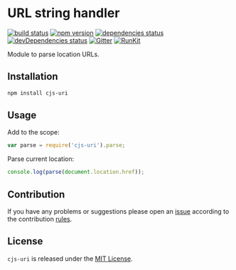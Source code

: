 URL string handler
==================

[![build status](https://img.shields.io/travis/cjssdk/uri.svg?style=flat-square)](https://travis-ci.org/cjssdk/uri)
[![npm version](https://img.shields.io/npm/v/cjs-uri.svg?style=flat-square)](https://www.npmjs.com/package/cjs-uri)
[![dependencies status](https://img.shields.io/david/cjssdk/uri.svg?style=flat-square)](https://david-dm.org/cjssdk/uri)
[![devDependencies status](https://img.shields.io/david/dev/cjssdk/uri.svg?style=flat-square)](https://david-dm.org/cjssdk/uri?type=dev)
[![Gitter](https://img.shields.io/badge/gitter-join%20chat-blue.svg?style=flat-square)](https://gitter.im/DarkPark/cjssdk)
[![RunKit](https://img.shields.io/badge/RunKit-try-yellow.svg?style=flat-square)](https://npm.runkit.com/cjs-uri)


Module to parse location URLs.


## Installation ##

```bash
npm install cjs-uri
```


## Usage ##

Add to the scope:

```js
var parse = require('cjs-uri').parse;
```

Parse current location:

```js
console.log(parse(document.location.href));
```


## Contribution ##

If you have any problems or suggestions please open an [issue](https://github.com/cjssdk/uri/issues)
according to the contribution [rules](.github/contributing.md).


## License ##

`cjs-uri` is released under the [MIT License](license.md).
